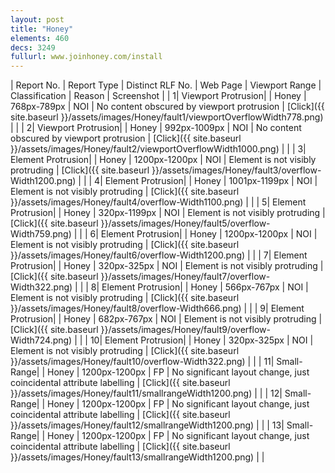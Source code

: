 ```yaml
---
layout: post
title: "Honey"
elements: 460
decs: 3249
fullurl: www.joinhoney.com/install
---
```

| Report No. | Report Type | Distinct RLF No. | Web Page | Viewport Range | Classification | Reason | Screenshot |
| 1| Viewport Protrusion| | Honey | 768px-789px | NOI | No content obscured by viewport protrusion | [Click]({{ site.baseurl }}/assets/images/Honey/fault1/viewportOverflowWidth778.png) | |
| 2| Viewport Protrusion| | Honey | 992px-1009px | NOI | No content obscured by viewport protrusion | [Click]({{ site.baseurl }}/assets/images/Honey/fault2/viewportOverflowWidth1000.png) | |
| 3| Element Protrusion| | Honey | 1200px-1200px | NOI | Element is not visibly protruding | [Click]({{ site.baseurl }}/assets/images/Honey/fault3/overflow-Width1200.png) | |
| 4| Element Protrusion| | Honey | 1001px-1199px | NOI | Element is not visibly protruding | [Click]({{ site.baseurl }}/assets/images/Honey/fault4/overflow-Width1100.png) | |
| 5| Element Protrusion| | Honey | 320px-1199px | NOI | Element is not visibly protruding | [Click]({{ site.baseurl }}/assets/images/Honey/fault5/overflow-Width759.png) | |
| 6| Element Protrusion| | Honey | 1200px-1200px | NOI | Element is not visibly protruding | [Click]({{ site.baseurl }}/assets/images/Honey/fault6/overflow-Width1200.png) | |
| 7| Element Protrusion| | Honey | 320px-325px | NOI | Element is not visibly protruding | [Click]({{ site.baseurl }}/assets/images/Honey/fault7/overflow-Width322.png) | |
| 8| Element Protrusion| | Honey | 566px-767px | NOI | Element is not visibly protruding | [Click]({{ site.baseurl }}/assets/images/Honey/fault8/overflow-Width666.png) | |
| 9| Element Protrusion| | Honey | 682px-767px | NOI | Element is not visibly protruding | [Click]({{ site.baseurl }}/assets/images/Honey/fault9/overflow-Width724.png) | |
| 10| Element Protrusion| | Honey | 320px-325px | NOI | Element is not visibly protruding | [Click]({{ site.baseurl }}/assets/images/Honey/fault10/overflow-Width322.png) | |
| 11| Small-Range| | Honey | 1200px-1200px | FP | No significant layout change, just coincidental attribute labelling | [Click]({{ site.baseurl }}/assets/images/Honey/fault11/smallrangeWidth1200.png) | |
| 12| Small-Range| | Honey | 1200px-1200px | FP | No significant layout change, just coincidental attribute labelling | [Click]({{ site.baseurl }}/assets/images/Honey/fault12/smallrangeWidth1200.png) | |
| 13| Small-Range| | Honey | 1200px-1200px | FP | No significant layout change, just coincidental attribute labelling | [Click]({{ site.baseurl }}/assets/images/Honey/fault13/smallrangeWidth1200.png) | |
